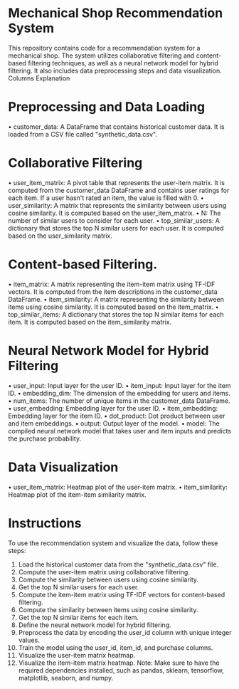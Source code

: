 # Mechanical Shop Recommendation System

This repository contains code for a recommendation system for a mechanical shop. The system utilizes collaborative filtering and content-based filtering techniques, as well as a neural network model for hybrid filtering. It also includes data preprocessing steps and data visualization.
Columns Explanation
# Preprocessing and Data Loading
•	customer_data: A DataFrame that contains historical customer data. It is loaded from a CSV file called "synthetic_data.csv".
# Collaborative Filtering
•	user_item_matrix: A pivot table that represents the user-item matrix. It is computed from the customer_data DataFrame and contains user ratings for each item. If a user hasn't rated an item, the value is filled with 0.
•	user_similarity: A matrix that represents the similarity between users using cosine similarity. It is computed based on the user_item_matrix.
•	N: The number of similar users to consider for each user.
•	top_similar_users: A dictionary that stores the top N similar users for each user. It is computed based on the user_similarity matrix.
# Content-based Filtering.
•	item_matrix: A matrix representing the item-item matrix using TF-IDF vectors. It is computed from the item descriptions in the customer_data DataFrame.
•	item_similarity: A matrix representing the similarity between items using cosine similarity. It is computed based on the item_matrix.
•	top_similar_items: A dictionary that stores the top N similar items for each item. It is computed based on the item_similarity matrix.
# Neural Network Model for Hybrid Filtering
•	user_input: Input layer for the user ID.
•	item_input: Input layer for the item ID.
•	embedding_dim: The dimension of the embedding for users and items.
•	num_items: The number of unique items in the customer_data DataFrame.
•	user_embedding: Embedding layer for the user ID.
•	item_embedding: Embedding layer for the item ID.
•	dot_product: Dot product between user and item embeddings.
•	output: Output layer of the model.
•	model: The compiled neural network model that takes user and item inputs and predicts the purchase probability.
# Data Visualization
•	user_item_matrix: Heatmap plot of the user-item matrix.
•	item_similarity: Heatmap plot of the item-item similarity matrix.
# Instructions
To use the recommendation system and visualize the data, follow these steps:
1.	Load the historical customer data from the "synthetic_data.csv" file.
2.	Compute the user-item matrix using collaborative filtering.
3.	Compute the similarity between users using cosine similarity.
4.	Get the top N similar users for each user.
5.	Compute the item-item matrix using TF-IDF vectors for content-based filtering.
6.	Compute the similarity between items using cosine similarity.
7.	Get the top N similar items for each item.
8.	Define the neural network model for hybrid filtering.
9.	Preprocess the data by encoding the user_id column with unique integer values.
10.	Train the model using the user_id, item_id, and purchase columns.
11.	Visualize the user-item matrix heatmap.
12.	Visualize the item-item matrix heatmap.
Note: Make sure to have the required dependencies installed, such as pandas, sklearn, tensorflow, matplotlib, seaborn, and numpy.

